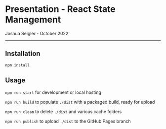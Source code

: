 # Presentation - React State Management

Joshua Seigler - October 2022

---

## Installation

`npm install`

## Usage

`npm run start` for development or local hosting

`npm run build` to populate `./dist` with a packaged build, ready for upload

`npm run clean` to delete `./dist` and various cache folders

`npm run publish` to upload `./dist` to the GitHub Pages branch
